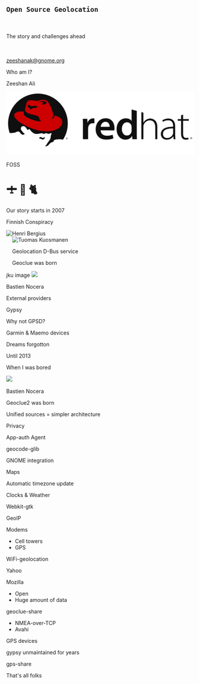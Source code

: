 ## `Open Source Geolocation`

<br/><br/>
The story and challenges ahead

<br/><br/>
zeeshanak@gnome.org


Who am I?


Zeeshan Ali


![](redhat.png)
<!-- .element style="border: 0; background: None; box-shadow: None" -->


FOSS


# 🛨  🚁  🐈


Our story starts in 2007


Finnish Conspiracy


<image src="bergie.png" style="border: 0; background: None; box-shadow: None" align="left" height="95"> Henri Bergius<br>
<image src="tigert.png" style="border: 0; background: None; box-shadow: None" align="left"> Tuomas Kuosmanen


Geolocation D-Bus service


Geoclue was born


jku image
![](hadess.png)
<!-- .element style="border: 0; background: None; box-shadow: None" --> Bastien Nocera


External providers


Gypsy


Why not GPSD?


Garmin & Maemo devices


Dreams forgotton


Until 2013


When I was bored


![](hadess.png) 
<!-- .element style="border: 0; background: None; box-shadow: None" --> Bastien Nocera


Geoclue2 was born


Unified sources = simpler architecture


Privacy


App-auth Agent


geocode-glib


GNOME integration


Maps


Automatic timezone update


Clocks & Weather


Webkit-gtk


GeoIP


Modems

* Cell towers
* GPS


WiFi-geolocation


Yahoo


Mozilla

* Open
* Huge amount of data


geoclue-share

* NMEA-over-TCP
* Avahi


GPS devices


gypsy unmaintained for years


gps-share


That's all folks
